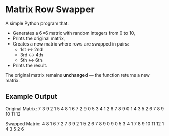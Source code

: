 # Matrix Row Swapper

A simple Python program that:

- Generates a 6×6 matrix with random integers from 0 to 10,
- Prints the original matrix,
- Creates a new matrix where rows are swapped in pairs:
  - 1st ↔ 2nd
  - 3rd ↔ 4th
  - 5th ↔ 6th
- Prints the result.

The original matrix remains **unchanged** — the function returns a new matrix.

## Example Output

Original Matrix:
7 3 9 2 1 5
4 8 1 6 7 2
9 0 5 3 4 1
2 6 7 8 9 0
1 4 3 5 2 6
7 8 9 10 11 12

Swapped Matrix:
4 8 1 6 7 2
7 3 9 2 1 5
2 6 7 8 9 0
9 0 5 3 4 1
7 8 9 10 11 12
1 4 3 5 2 6
